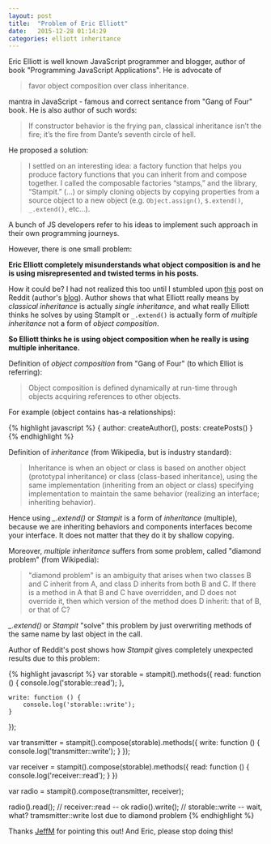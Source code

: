 ```yaml
---
layout: post
title:  "Problem of Eric Elliott"
date:   2015-12-28 01:14:29
categories: elliott inheritance
---
```

Eric Elliott is well known JavaScript programmer and blogger, author of book "Programming JavaScript Applications". He is advocate of 

> favor object composition over class inheritance.

mantra in JavaScript - famous and correct sentance from "Gang of Four" book. He is also author of such words:

> If constructor behavior is the frying pan, classical inheritance isn’t the fire; it’s the fire from Dante’s seventh circle of hell.

He proposed a solution: 

> I settled on an interesting idea: a factory function that helps you produce factory functions that you can inherit from and compose together. I called the composable factories “stamps,” and the library, “Stampit.” (...) or simply cloning objects by copying properties from a source object to a new object (e.g. `Object.assign()`, `$.extend()`, `_.extend()`, etc…). 

A bunch of JS developers refer to his ideas to implement such approach in their own programming journeys. 

However, there is one small problem: 

**Eric Elliott completely misunderstands what object composition is and he is using misrepresented and twisted terms in his posts.**

How it could be? I had not realized this too until I stumbled upon [this][reddit-post] post on Reddit (author's [blog][author-blog]). Author shows that what Elliott really means by *classical inheritance* is actually *single inheritance*, and what really Elliott thinks he solves by using StampIt or `_.extend()` is actually form of *multiple inheritance* not a form of *object composition*.

**So Elliott thinks he is using object composition when he really is using multiple inheritance.**

Definition of *object composition* from "Gang of Four" (to which Elliot is referring): 

> Object composition is defined dynamically at run-time through objects acquiring references to other objects.

For example (object contains has-a relationships):

{% highlight javascript %}
{
  author: createAuthor(),
  posts: createPosts()
}
{% endhighlight %}

Definition of *inheritance* (from Wikipedia, but is industry standard): 

> Inheritance is when an object or class is based on another object (prototypal inheritance) or class (class-based inheritance), using the same implementation (inheriting from an object or class) specifying implementation to maintain the same behavior (realizing an interface; inheriting behavior).

Hence using *_.extend()* or *Stampit* is a form of *inheritance* (multiple), because we are inheriting behaviors and components interfaces become your interface. It does not matter that they do it by shallow copying.

Moreover, *multiple inheritance* suffers from some problem, called "diamond problem" (from Wikipedia):

> "diamond problem" is an ambiguity that arises when two classes B and C inherit from A, and class D inherits from both B and C. If there is a method in A that B and C have overridden, and D does not override it, then which version of the method does D inherit: that of B, or that of C?

*_.extend()* or *Stampit* "solve" this problem by just overwriting methods of the same name by last object in the call. 

Author of Reddit's post shows how *Stampit* gives completely unexpected results due to this problem:

{% highlight javascript %}
var storable = stampit().methods({
    read: function () {
        console.log('storable::read');
    },

    write: function () {
        console.log('storable::write');
    }
});

var transmitter = stampit().compose(storable).methods({
    write: function () {
        console.log('transmitter::write');
    }
});

var receiver = stampit().compose(storable).methods({
    read: function () {
        console.log('receiver::read');
    }
})

var radio = stampit().compose(transmitter, receiver);

radio().read(); // receiver::read -- ok
radio().write(); // storable::write -- wait, what? tramsmitter::write lost due to diamond problem
{% endhighlight %}

Thanks [JeffM][author-blog] for pointing this out! And Eric, please stop doing this!

[reddit-post]: https://www.reddit.com/r/javascript/comments/3oy9c3/composition_vs_eric_elliott/

[author-blog]: https://medium.com/@jeffm712/

